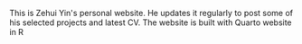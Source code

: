 This is Zehui Yin's personal website. He updates it regularly to post some of his selected projects and latest CV. The website is built with Quarto website in R